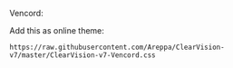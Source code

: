 Vencord:

Add this as online theme:

`https://raw.githubusercontent.com/Areppa/ClearVision-v7/master/ClearVision-v7-Vencord.css`